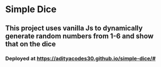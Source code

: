 # Simple Dice 

## This project uses vanilla Js to dynamically generate random numbers from 1-6 and show that on the dice 

### Deployed at https://adityacodes30.github.io/simple-dice/#

